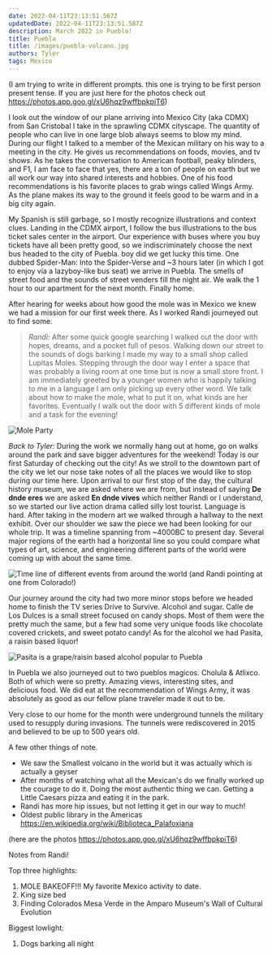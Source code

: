 ```yaml
---
date: 2022-04-11T23:13:51.567Z 
updatedDate: 2022-04-11T23:13:51.587Z
description: March 2022 in Puebla!
title: Puebla
title: /images/puebla-volcano.jpg
authors: Tyler
tags: Mexico
---
```

(I am trying to write in different prompts. this one is trying to be first person present tense. If you are just here for the photos check out [](https://photos.app.goo.gl/xU6hqz9wffbpkpiT6)<https://photos.app.goo.gl/xU6hqz9wffbpkpiT6>)

I look out the window of our plane arriving into Mexico City (aka CDMX) from San Cristobal I take in the sprawling CDMX cityscape. The quantity of people who can live in one large blob always seems to blow my mind. During our flight I talked to a member of the Mexican military on his way to a meeting in the city. He gives us recommendations on foods, movies, and tv shows. As he takes the conversation to American football, peaky blinders, and F1, I am face to face that yes, there are a ton of people on earth but we all work our way into shared interests and hobbies. One of his food recommendations is his favorite places to grab wings called Wings Army. As the plane makes its way to the ground it feels good to be warm and in a big city again.

My Spanish is still garbage, so I mostly recognize illustrations and context clues. Landing in the CDMX airport, I follow the bus illustrations to the bus ticket sales center in the airport. Our experience with buses where you buy tickets have all been pretty good, so we indiscriminately choose the next bus headed to the city of Puebla. boy did we get lucky this time. One dubbed Spider-Man: Into the Spider-Verse and ~3 hours later (in which I got to enjoy via a lazyboy-like bus seat) we arrive in Puebla. The smells of street food and the sounds of street venders fill the night air. We walk the 1 hour to our apartment for the next month. Finally home.

After hearing for weeks about how good the mole was in Mexico we knew we had a mission for our first week there. As I worked Randi journeyed out to find some.

> *Randi:* After some quick google searching I walked out the door with hopes, dreams, and a pocket full of pesos. Walking down our street to the sounds of dogs barking I made my way to a small shop called Lupitas Moles. Stepping through the door way I enter a space that was probably a living room at one time but is now a small store front. I am immediately greeted by a younger women who is happily talking to me in a language I am only picking up every other word. We talk about how to make the mole, what to put it on, what kinds are her favorites. Eventually I walk out the door with 5 different kinds of mole and a task for the evening!

![Mole Party](/images/puebla-mole.jpg "Mole Party!")

*Back to Tyler:* During the work we normally hang out at home, go on walks around the park and save bigger adventures for the weekend! Today is our first Saturday of checking out the city! As we stroll to the downtown part of the city we let our nose take notes of all the places we would like to stop during our time here. Upon arrival to our first stop of the day, the cultural history museum, we are asked where we are from, but instead of saying **De dnde eres** we are asked **En dnde vives** which neither Randi or I understand, so we started our live action drama called silly lost tourist. Language is hard. After taking in the modern art we walked through a hallway to the next exhibit. Over our shoulder we saw the piece we had been looking for our whole trip. It was a timeline spanning from ~4000BC to present day. Several major regions of the earth had a horizontal line so you could compare what types of art, science, and engineering different parts of the world were coming up with about the same time.

![Time line of different events from around the world (and Randi pointing at one from Colorado!)](/images/puebla-timeline.jpg "Time line of different events from around the world (and Randi pointing at one from Colorado!)")

Our journey around the city had two more minor stops before we headed home to finish the TV series Drive to Survive. Alcohol and sugar. Calle de Los Dulces is a small street focused on candy shops. Most of them were the pretty much the same, but a few had some very unique foods like chocolate covered crickets, and sweet potato candy! As for the alcohol we had Pasita, a raisin based liquor!

![Pasita is a grape/raisin based alcohol popular to Puebla](/images/puebla-pasita.jpg "Pasita is a grape/raisin based alcohol popular to Puebla")

In Puebla we also journeyed out to two pueblos magicos. Cholula & Atlixco. Both of which were so pretty. Amazing views, interesting sites, and delicious food. We did eat at the recommendation of Wings Army, it was absolutely as good as our fellow plane traveler made it out to be.

Very close to our home for the month were underground tunnels the military used to resupply during invasions. The tunnels were rediscovered in 2015 and believed to be up to 500 years old.

A few other things of note.

* We saw the Smallest volcano in the world but it was actually which is actually a geyser
* After months of watching what all the Mexican's do we finally worked up the courage to do it. Doing the most authentic thing we can. Getting a Little Caesars pizza and eating it in the park.
* Randi has more hip issues, but not letting it get in our way to much!
* Oldest public library in the Americas [](https://en.wikipedia.org/wiki/Biblioteca_Palafoxiana)<https://en.wikipedia.org/wiki/Biblioteca_Palafoxiana>

(here are the photos [](https://photos.app.goo.gl/xU6hqz9wffbpkpiT6)<https://photos.app.goo.gl/xU6hqz9wffbpkpiT6>)

Notes from Randi!

Top three highlights:

1. MOLE BAKEOFF!!! My favorite Mexico activity to date.
2. King size bed
3. Finding Colorados Mesa Verde in the Amparo Museum's Wall of Cultural Evolution

Biggest lowlight:

1. Dogs barking all night